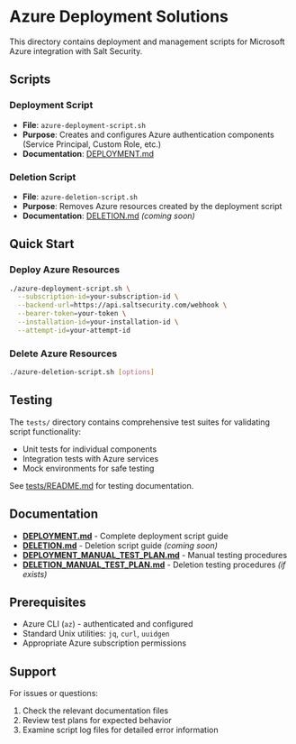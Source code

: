 # Azure Deployment Solutions

This directory contains deployment and management scripts for Microsoft Azure integration with Salt Security.

## Scripts

### Deployment Script
- **File**: `azure-deployment-script.sh`
- **Purpose**: Creates and configures Azure authentication components (Service Principal, Custom Role, etc.)
- **Documentation**: [DEPLOYMENT.md](DEPLOYMENT.md)

### Deletion Script  
- **File**: `azure-deletion-script.sh`
- **Purpose**: Removes Azure resources created by the deployment script
- **Documentation**: [DELETION.md](DELETION.md) *(coming soon)*

## Quick Start

### Deploy Azure Resources
```bash
./azure-deployment-script.sh \
  --subscription-id=your-subscription-id \
  --backend-url=https://api.saltsecurity.com/webhook \
  --bearer-token=your-token \
  --installation-id=your-installation-id \
  --attempt-id=your-attempt-id
```

### Delete Azure Resources
```bash
./azure-deletion-script.sh [options]
```

## Testing

The `tests/` directory contains comprehensive test suites for validating script functionality:
- Unit tests for individual components
- Integration tests with Azure services
- Mock environments for safe testing

See [tests/README.md](tests/README.md) for testing documentation.

## Documentation

- **[DEPLOYMENT.md](DEPLOYMENT.md)** - Complete deployment script guide
- **[DELETION.md](DELETION.md)** - Deletion script guide *(coming soon)*
- **[DEPLOYMENT_MANUAL_TEST_PLAN.md](DEPLOYMENT_MANUAL_TEST_PLAN.md)** - Manual testing procedures
- **[DELETION_MANUAL_TEST_PLAN.md](DELETION_MANUAL_TEST_PLAN.md)** - Deletion testing procedures *(if exists)*

## Prerequisites

- Azure CLI (`az`) - authenticated and configured
- Standard Unix utilities: `jq`, `curl`, `uuidgen`
- Appropriate Azure subscription permissions

## Support

For issues or questions:
1. Check the relevant documentation files
2. Review test plans for expected behavior
3. Examine script log files for detailed error information